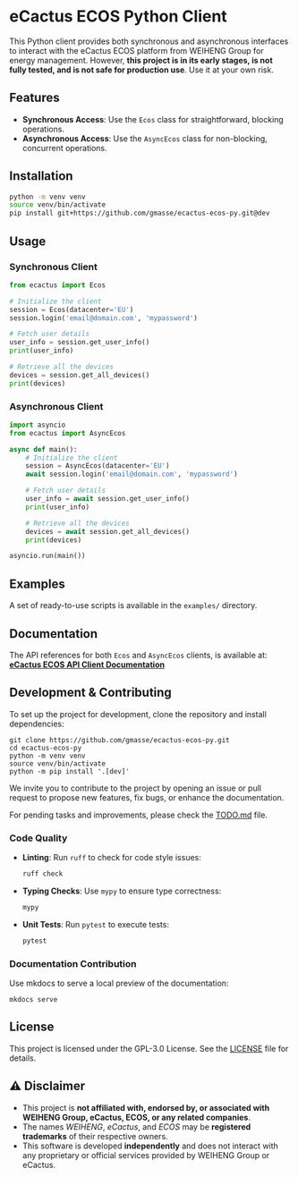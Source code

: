 # eCactus ECOS Python Client

This Python client provides both synchronous and asynchronous interfaces to interact with the eCactus ECOS platform from WEIHENG Group for energy management. However, **this project is in its early stages, is not fully tested, and is not safe for production use**. Use it at your own risk.


## Features

- **Synchronous Access**: Use the `Ecos` class for straightforward, blocking operations.
- **Asynchronous Access**: Use the `AsyncEcos` class for non-blocking, concurrent operations.

## Installation

```bash
python -m venv venv
source venv/bin/activate
pip install git+https://github.com/gmasse/ecactus-ecos-py.git@dev
```

## Usage

### Synchronous Client

```python
from ecactus import Ecos

# Initialize the client
session = Ecos(datacenter='EU')
session.login('email@domain.com', 'mypassword')

# Fetch user details
user_info = session.get_user_info()
print(user_info)

# Retrieve all the devices
devices = session.get_all_devices()
print(devices)
```

### Asynchronous Client

```python
import asyncio
from ecactus import AsyncEcos

async def main():
    # Initialize the client
    session = AsyncEcos(datacenter='EU')
    await session.login('email@domain.com', 'mypassword')

    # Fetch user details
    user_info = await session.get_user_info()
    print(user_info)

    # Retrieve all the devices
    devices = await session.get_all_devices()
    print(devices)

asyncio.run(main())
```

## Examples

A set of ready-to-use scripts is available in the `examples/` directory.

## Documentation

The API references for both `Ecos` and `AsyncEcos` clients, is available at:
**[eCactus ECOS API Client Documentation](https://g.masse.me/ecactus-ecos-py)**

## Development & Contributing

To set up the project for development, clone the repository and install dependencies:
```
git clone https://github.com/gmasse/ecactus-ecos-py.git
cd ecactus-ecos-py
python -m venv venv
source venv/bin/activate
python -m pip install '.[dev]'
```

We invite you to contribute to the project by opening an issue or pull request to propose new features, fix bugs, or enhance the documentation.

For pending tasks and improvements, please check the [TODO.md](TODO.md) file.

### Code Quality

- **Linting**: Run `ruff` to check for code style issues:
  ```bash
  ruff check
  ```
- **Typing Checks**: Use `mypy` to ensure type correctness:
  ```bash
  mypy
  ```
- **Unit Tests**: Run `pytest` to execute tests:
  ```bash
  pytest
  ```

### Documentation Contribution

Use mkdocs to serve a local preview of the documentation:
```
mkdocs serve
```

## License

This project is licensed under the GPL-3.0 License. See the [LICENSE](LICENSE) file for details.

## ⚠️ Disclaimer

- This project is **not affiliated with, endorsed by, or associated with WEIHENG Group, eCactus, ECOS, or any related companies**.
- The names *WEIHENG*, *eCactus*, and *ECOS* may be **registered trademarks** of their respective owners.
- This software is developed **independently** and does not interact with any proprietary or official services provided by WEIHENG Group or eCactus.
